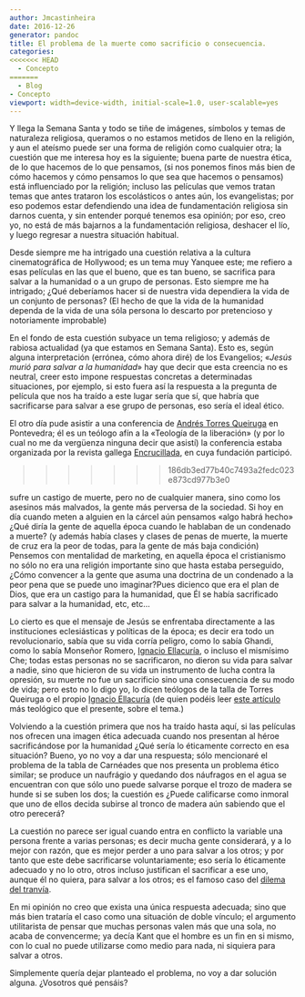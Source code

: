 ```yaml
---
author: Jmcastinheira
date: 2016-12-26
generator: pandoc
title: El problema de la muerte como sacrificio o consecuencia.
categories:
<<<<<<< HEAD
  - Concepto
=======
  - Blog
- Concepto
viewport: width=device-width, initial-scale=1.0, user-scalable=yes
---
```




Y llega la Semana Santa y todo se tiñe de imágenes, símbolos y temas de
naturaleza religiosa, queramos o no estamos metidos de lleno en la
religión, y aun el ateísmo puede ser una forma de religión como
cualquier otra; la cuestión que me interesa hoy es la siguiente; buena
parte de nuestra ética, de lo que hacemos de lo que pensamos, (si nos
ponemos finos más bien de cómo hacemos y cómo pensamos lo que sea que
hacemos o pensamos) está influenciado por la religión; incluso las
películas que vemos tratan temas que antes trataron los escolásticos o
antes aún, los evangelistas; por eso podemos estar defendiendo una idea
de fundamentación religiosa sin darnos cuenta, y sin entender porqué
tenemos esa opinión; por eso, creo yo, no está de más bajarnos a la
fundamentación religiosa, deshacer el lío, y luego regresar a nuestra
situación habitual.

Desde siempre me ha intrigado una cuestión relativa a la cultura
cinematográfica de Hollywood; es un tema muy Yanquee este; me refiero a
esas películas en las que el bueno, que es tan bueno, se sacrifica para
salvar a la humanidad o a un grupo de personas. Esto siempre me ha
intrigado; ¿Qué deberíamos hacer si de nuestra vida dependiera la vida
de un conjunto de personas? (El hecho de que la vida de la humanidad
dependa de la vida de una sóla persona lo descarto por pretencioso y
notoriamente improbable)

En el fondo de esta cuestión subyace un tema religioso; y además de
rabiosa actualidad (ya que estamos en Semana Santa). Esto es, según
alguna interpretación (errónea, cómo ahora diré) de los Evangelios;
«*Jesús murió para salvar a la humanidad*» hay que decir que esta
creencia no es neutral, creer esto impone respuestas concretas a
determinadas situaciones, por ejemplo, si esto fuera así la respuesta a
la pregunta de película que nos ha traído a este lugar sería que sí, que
habría que sacrificarse para salvar a ese grupo de personas, eso sería
el ideal ético.

El otro día pude asistir a una conferencia de [Andrés Torres
Queiruga](http://gl.wikipedia.org/wiki/Andr%C3%A9s_Torres_Queiruga) en
Pontevedra; él es un teólogo afín a la «Teología de la liberación» (y
por lo cual no me da vergüenza ninguna decir que asistí) la conferencia
estaba organizada por la revista gallega
[Encrucillada](http://www.encrucillada.org.es/que.html), en cuya
fundación participó.
>>>>>>> 186db3ed77b40c7493a2fedc023e873cd977b3e0

sufre un castigo de muerte, pero no de cualquier manera, sino como los
asesinos más malvados, la gente más perversa de la sociedad. Si hoy en
día cuando meten a alguien en la cárcel aún pensamos «algo habrá hecho»
¿Qué diría la gente de aquella época cuando le hablaban de un condenado
a muerte? (y además había clases y clases de penas de muerte, la muerte
de cruz era la peor de todas, para la gente de más baja condición)
Pensemos con mentalidad de marketing, en aquella época el cristianismo
no sólo no era una religión importante sino que hasta estaba perseguido,
¿Cómo convencer a la gente que asuma una doctrina de un condenado a la
peor pena que se puede uno imaginar?Pues dicienco que era el plan de
Dios, que era un castigo para la humanidad, que Él se había sacrificado
para salvar a la humanidad, etc, etc...

Lo cierto es que el mensaje de Jesús se enfrentaba directamente a las
instituciones eclesiásticas y políticas de la época; es decir era todo
un revolucionario, sabía que su vida corría peligro, como lo sabía
Ghandi, como lo sabía Monseñor Romero, [Ignacio
Ellacuría](http://entelequia.bligoo.com/content/view/132151/Ignacio-Ellacuria.html),
o incluso el mismísimo Che; todas estas personas no se sacrificaron, no
dieron su vida para salvar a nadie, sino que hicieron de su vida un
instrumento de lucha contra la opresión, su muerte no fue un sacrificio
sino una consecuencia de su modo de vida; pero esto no lo digo yo, lo
dicen teólogos de la talla de Torres Queiruga o el propio [Ignacio
Ellacuría](http://entelequia.bligoo.com/content/view/132151/Ignacio-Ellacuria.html)
(de quien podéis leer [este
artículo](http://www.redescristianas.net/2007/04/07/por-que-muere-jesus-y-por-que-lo-matan-ignacio-ellacuria/)
más teológico que el presente, sobre el tema.)

Volviendo a la cuestión primera que nos ha traído hasta aquí, si las
películas nos ofrecen una imagen ética adecuada cuando nos presentan al
héroe sacrificándose por la humanidad ¿Qué sería lo éticamente correcto
en esa situación? Bueno, yo no voy a dar una respuesta; sólo mencionaré
el problema de la tabla de Carnéades que nos presenta un problema ético
similar; se produce un naufrágio y quedando dos náufragos en el agua se
encuentran con que sólo uno puede salvarse porque el trozo de madera se
hunde si se suben los dos; la cuestión es ¿Puede calificarse como
inmoral que uno de ellos decida subirse al tronco de madera aún sabiendo
que el otro perecerá?

La cuestión no parece ser igual cuando entra en conflicto la variable
una persona frente a varias personas; es decir mucha gente considerará,
y a lo mejor con razón, que es mejor perder a uno para salvar a los
otros; y por tanto que este debe sacrificarse voluntariamente; eso sería
lo éticamente adecuado y no lo otro, otros incluso justifican el
sacrificar a ese uno, aunque él no quiera, para salvar a los otros; es
el famoso caso del [dilema del
tranvía](http://es.wikipedia.org/wiki/Dilema_del_tranv%C3%ADa#Definici.C3.B3n_del_problema).

En mi opinión no creo que exista una única respuesta adecuada; sino que
más bien trataría el caso como una situación de doble vínculo; el
argumento utilitarista de pensar que muchas personas valen más que una
sola, no acaba de convencerme; ya decía Kant que el hombre es un fin en
si mismo, con lo cual no puede utilizarse como medio para nada, ni
siquiera para salvar a otros.

Simplemente quería dejar planteado el problema, no voy a dar solución
alguna. ¿Vosotros qué pensáis?
